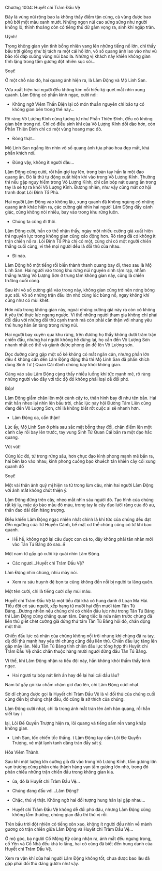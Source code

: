 




Chương 1004: Huyết chi Trảm Đầu Vệ


Đây là vùng núi rộng bao la không thấy điểm tận cùng, cả vùng được bao phủ bởi một màu xanh mướt. Những ngọn núi cao sừng sững như người khổng lồ, thỉnh thoảng còn có tiếng thú dữ gầm vọng ra, sinh khí ngập tràn.

Uỳnh!

Trong không gian yên tĩnh bỗng nhiên vang lên những tiếng nổ lớn, chì thấy bầu trời giống như bị tách ra một cái hố lớn, vô số quang ảnh lao vào như vũ bão rồi đáp xuống vùng núi bao la. Những vị khách này khiến không gian tĩnh lặng trong tấm gương đột nhiên sục sôi...

Soạt!

Ở một chỗ nào đó, hai quang ảnh hiện ra, là Lâm Động và Mộ Linh San.

Vừa xuất hiện hai người đều không kìm nổi hiếu kỳ quét mắt nhìn xung quanh. Lâm Động có phần kinh ngạc, cười nói:

- Không ngờ Viêm Thần Điện lại có món thuần nguyên chi bảo tự có không gian bên trong thế này...

Rõ ràng Vô Lượng Kính cũng tương tự như Phần Thiên Đỉnh, đều có không gian bên trong nó. Chỉ có điều sinh khí của Vô Lượng Kính dồi dào hơn, còn Phần Thiên Đinh chỉ có một vùng hoang mạc đỏ.

- Đông thật...

Mộ Linh San ngẩng lên nhìn vô số quang ảnh tựa pháo hoa đẹp mắt, khá phấn khích nói.

- Đúng vậy, không ít người đâu...

Lâm Động cũng cười, rồi hắn giơ tay lên, trong bàn tay hắn là một đạo quang ấn. Đó là thứ tự động xuất hiện khi vào trong Vô Lượng Kính. Thường thì nếu gặp nguy hiểm trong Vô Lượng Kính, chỉ cần bóp nát quang ấn trong tay là sẽ tự ra khỏi Vô Lượng Kính. Đương nhiên, như vậy cũng mất cơ hội tranh đoạt Lôi Đình Tổ Phù.

Hai người Lâm Động vào không lâu, xung quanh đã không ngùng có những quang ảnh khác hiện ra, các cường giả nhìn hai người Lâm Động đầy cảnh giác, cũng không nói nhiều, bay vào trong khu rừng luôn.

- Chúng ta cũng đi thôi.

Lâm Động cười, hắn có thể nhận thấy, ngày một nhiều cường giả xuất hiện thì nguyên lực trong không gian cũng xáo động hơn. Rõ ràng đã có không ít trận chiến nổ ra. Lôi Đình Tổ Phù chỉ có một, cũng chỉ có một người chiến thắng cuối cùng, vì thế mọi người đều là đối thủ của nhau.

- Đi nào.

Lâm Động hô một tiếng rồi biến thành thanh quang bay đi, theo sau là Mộ Linh San. Hai người vào trong khu rừng núi nguyên sinh rậm rạp, nhằm thẳng hướng Vô Lượng Sơn ở trung tâm không gian này, cũng là chiến trường cuối cùng.

Sau khi vô số cường giả vào trong này, không gian cũng trở nên nóng bỏng sục sôi. Vô số những trận đấu lớn nhỏ cùng lúc bùng nổ, ngay không khí cũng như có mùi khét.

Hơn nữa trong không gian này, ngoài nhũng cường giả này ra còn có không ít yêu thú thực lực ngang ngược. Vì thế những người tham gia không chỉ phải đối đầu với những đối thủ cạnh tranh mà còn phải cẩn thận với nhưng yêu thú hung hãn ẩn tàng trong rừng núi.

Hai người bay xuyên qua khu rừng, trên đường họ thấy không dưới trăm trận chiến đấu, nhưng hai người không hề dừng lại, họ cần đến Vô Lượng Sơn nhanh nhất có thể và giành được phong ấn để lên Vô Lượng sơn.

Dọc đường cũng gặp một số kẻ không có mắt ngăn cản, nhưng phần lớn đều 4 không cần đến Lâm Động động thủ thì Mộ Linh San đã phấn khích dùng Sinh Tử ( Quan Cái đánh chúng bay khỏi không gian.

Càng vào sâu Lâm Động càng thấy nhiều luồng khí tức mạnh mẽ, rõ ràng những người vào đây với tốc độ đó không phải loại dễ đối phó.

Bốp!

Lâm Động giẫm chân lên một cành cây to, thân hình bay đi như tên bắn. Hai mắt hắn nheo lại nhìn lên bầu trời, chắc lúc này hội Đường Tâm Liên cũng đang đến Vô Lượng Sơn, chỉ là không biết rốt cuộc ai sẽ nhanh hơn.

- Lâm Động ca, cẩn thận!

Lúc ấy, Mộ Linh San ở phía sau sắc mặt bỗng thay đổi, chân điểm lên một cành cây rồi bay lên trước, tay vung Sinh Tử Quan Cái bắn ra một đạo hắc quang.

Vút vút!

Cùng lúc đó, từ trong rừng sâu, hơn chục đạo kình phong mạnh mẽ bắn ra, hai bên lao vào nhau, kình phong cuồng bạo khuếch tán khiến cây cối xung quanh đổ

Soạt!

Một vài thân ảnh quỷ mị hiện ra từ trong lùm câu, nhìn hai người Lâm Động với ánh mắt không chút thiện ý.

Lâm Động đứng trên cây, nheo mắt nhìn sáu người đó. Tạo hình của chúng rất kỳ lạ, mặc áo bào màu đỏ máu, trong tay là cây đao lưỡi răng cưa đỏ au, thân đao dài đến hàng trượng.

Điều khiến Lâm Động ngạc nhiên nhất chính là khí tức của chúng đều đạt đến ngưỡng cửa Tử Huyền Cảnh, bề mặt cơ thể chúng cũng có tử khí bao quanh.

- Hề hề, không ngờ lại câu được con cá to, đây không phải tân nhân mới vào Tân Tú Bảng đó sao..ể

Một nam tử gầy gò cười kỳ quái nhìn Lâm Động.

- Các ngươi...Huyết chi Trảm Đầu Vệ?

Lâm Động nhìn chúng, nhíu mày nói.

- Xem ra sáu huynh đệ bọn ta cũng không đến nỗi bị người ta lãng quên.

Một tên cười, chi là tiếng cười đầy mùi máu.

Huyết chi Trảm Đầu Vệ là một tiểu đội khá có hung danh ở Loạn Ma Hải. Tiểu đội có sáu người, xếp hạng từ mười hai đến mười tám Tân Tú Bảng...Đương nhiên nếu chúng chỉ có chiến đấu lực như trong Tân Tú Bảng thi Lâm Động cũng chẳng quan tâm. Đáng tiếc là nửa năm trước chúng đã liên thủ giết chét cường giả đứng thứ tám Tân Tú Bảng hồi đó, chấn động một thời.

Chiến đấu lực cá nhân của chúng không nổi trội nhưng khi chúng đã ra tay, dù đối thủ mạnh hay yếu thì chúng cũng đều liên thủ. Chiến đấu lực tăng lên gấp mấy lần. Nếu Tân Tú Bảng tính chiến đấu lực tổng hợp thì Huyết chi Trảm Đầu Vệ chắc chắn thuộc hàng mười người đứng đầu Tân Tú Bảng.

Vì thế, khi Lâm Động nhận ra tiểu đội này, hắn không khỏi thầm thấy kinh ngạc.

- Hai ngươi tự bóp nát linh ấn hay để lại hai cái đầu lâu?

Nam tử gầy gò kia chầm chậm giơ đao lên, chỉ Lâm Động cười nhạt.

Sờ dĩ chúng được gọi là Huyết chi Trảm Đầu Vệ là vì đối thủ của chúng cuối cùng đền bị chúng chặt đầu, đó cũng là sở thích của chúng.

Lâm Động cười nhạt, chỉ là trong ánh mắt tràn lên ánh hàn quang, rồi hắn siết tay ị

lại, Lôi Đế Quyền Trượng hiện ra, lôi quang và tiếng sấm rền vang khắp không gian.

- Linh San, tốc chiến tốc thắng. t Lâm Động tay cầm Lôi Đe Quyền Trượng, vẻ mặt lạnh tanh dâng tràn đầy sát ý.

Hỏa Viêm Thành.

Sau khi một lượng lớn cường giả đã vào trong Vô Lượng Kính, tấm gương lớn vạn trượng cũng phân chia thành hàng vạn tấm gương lớn nhỏ, trong đó phản chiếu những trận chiến đấu trong không gian kia.

- ủa, đó là Huyết chi Trảm Đầu Vệ...

- Chúng đang đấu với...Lâm Động?

- Chậc, thú vị thật. Không ngờ hai đối tượng hung hãn lại gặp nhau...

- Huyết chi Trảm Đầu Vệ không dễ đối phó đâu, nhưng Lâm Động cũng không tầm thường, chúng giao đấu thì thú vị rồi.

Trên bầu trời đột nhiên có tiếng xôn xao, không ít người đều nhìn về mảnh gương có trận chiến giữa Lâm Động và Huyết chi Trảm Đầu Vệ...

Ở mộ góc, ba người Cổ Mộng Kỳ cũng nhận ra, ánh mắt đều ngưng trọng, cổ Yên và Cổ Nhã đều khá lo lắng, hai cô cũng đã biết đến hung danh của Huyết chi Trảm Đầu Vệ.

Xem ra vận khí của hai người Lâm Động không tốt, chưa được bao lâu đã gặp phải đối thủ đáng gườm như vậy.




